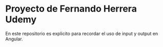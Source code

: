 # Proyecto de Fernando Herrera Udemy

En este repositorio es explicito para recordar el uso de input y output en Angular.
